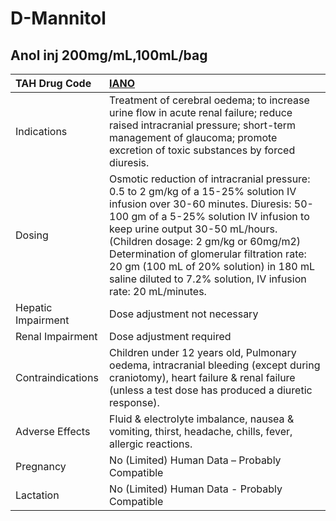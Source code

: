 # D-Mannitol

## Anol inj 200mg/mL,100mL/bag

| TAH Drug Code      | [IANO](https://www.tahsda.org.tw/drugs/hissearch.php?drug_code=IANO)                                                                                                                                                                                                                                                                                                                                   |
|:-------------------|:-------------------------------------------------------------------------------------------------------------------------------------------------------------------------------------------------------------------------------------------------------------------------------------------------------------------------------------------------------------------------------------------------------|
| Indications        | Treatment of cerebral oedema; to increase urine flow in acute renal failure; reduce raised intracranial pressure; short-term management of glaucoma; promote excretion of toxic substances by forced diuresis.                                                                                                                                                                                         |
| Dosing             | Osmotic reduction of intracranial pressure: 0.5 to 2 gm/kg of a 15-25% solution IV infusion over 30-60 minutes. Diuresis: 50-100 gm of a 5-25% solution IV infusion to keep urine output 30-50 mL/hours. (Children dosage: 2 gm/kg or 60mg/m2) Determination of glomerular filtration rate: 20 gm (100 mL of 20% solution) in 180 mL saline diluted to 7.2% solution, IV infusion rate: 20 mL/minutes. |
| Hepatic Impairment | Dose adjustment not necessary                                                                                                                                                                                                                                                                                                                                                                          |
| Renal Impairment   | Dose adjustment required                                                                                                                                                                                                                                                                                                                                                                               |
| Contraindications  | Children under 12 years old, Pulmonary oedema, intracranial bleeding (except during craniotomy), heart failure & renal failure (unless a test dose has produced a diuretic response).                                                                                                                                                                                                                  |
| Adverse Effects    | Fluid & electrolyte imbalance, nausea & vomiting, thirst, headache, chills, fever, allergic reactions.                                                                                                                                                                                                                                                                                                 |
| Pregnancy          | No (Limited) Human Data – Probably Compatible                                                                                                                                                                                                                                                                                                                                                          |
| Lactation          | No (Limited) Human Data - Probably Compatible                                                                                                                                                                                                                                                                                                                                                          |

